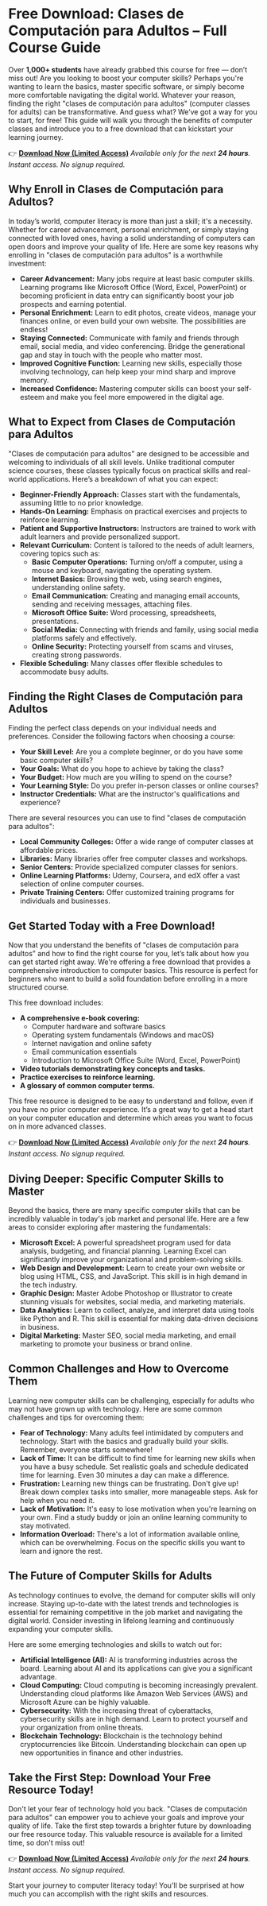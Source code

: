 # Free Download: Clases de Computación para Adultos – Full Course Guide

Over **1,000+ students** have already grabbed this course for free — don’t miss out!
Are you looking to boost your computer skills? Perhaps you're wanting to learn the basics, master specific software, or simply become more comfortable navigating the digital world. Whatever your reason, finding the right "clases de computación para adultos" (computer classes for adults) can be transformative. And guess what? We’ve got a way for you to start, for free! This guide will walk you through the benefits of computer classes and introduce you to a free download that can kickstart your learning journey.

👉 [**Download Now (Limited Access)**](https://udemywork.com/clases-de-computacion-para-adultos)
_Available only for the next **24 hours**. Instant access. No signup required._

## Why Enroll in Clases de Computación para Adultos?

In today’s world, computer literacy is more than just a skill; it's a necessity. Whether for career advancement, personal enrichment, or simply staying connected with loved ones, having a solid understanding of computers can open doors and improve your quality of life. Here are some key reasons why enrolling in "clases de computación para adultos" is a worthwhile investment:

*   **Career Advancement:** Many jobs require at least basic computer skills. Learning programs like Microsoft Office (Word, Excel, PowerPoint) or becoming proficient in data entry can significantly boost your job prospects and earning potential.
*   **Personal Enrichment:** Learn to edit photos, create videos, manage your finances online, or even build your own website. The possibilities are endless!
*   **Staying Connected:** Communicate with family and friends through email, social media, and video conferencing. Bridge the generational gap and stay in touch with the people who matter most.
*   **Improved Cognitive Function:** Learning new skills, especially those involving technology, can help keep your mind sharp and improve memory.
*   **Increased Confidence:** Mastering computer skills can boost your self-esteem and make you feel more empowered in the digital age.

## What to Expect from Clases de Computación para Adultos

"Clases de computación para adultos" are designed to be accessible and welcoming to individuals of all skill levels. Unlike traditional computer science courses, these classes typically focus on practical skills and real-world applications. Here’s a breakdown of what you can expect:

*   **Beginner-Friendly Approach:** Classes start with the fundamentals, assuming little to no prior knowledge.
*   **Hands-On Learning:** Emphasis on practical exercises and projects to reinforce learning.
*   **Patient and Supportive Instructors:** Instructors are trained to work with adult learners and provide personalized support.
*   **Relevant Curriculum:** Content is tailored to the needs of adult learners, covering topics such as:
    *   **Basic Computer Operations:** Turning on/off a computer, using a mouse and keyboard, navigating the operating system.
    *   **Internet Basics:** Browsing the web, using search engines, understanding online safety.
    *   **Email Communication:** Creating and managing email accounts, sending and receiving messages, attaching files.
    *   **Microsoft Office Suite:** Word processing, spreadsheets, presentations.
    *   **Social Media:** Connecting with friends and family, using social media platforms safely and effectively.
    *   **Online Security:** Protecting yourself from scams and viruses, creating strong passwords.
*   **Flexible Scheduling:** Many classes offer flexible schedules to accommodate busy adults.

## Finding the Right Clases de Computación para Adultos

Finding the perfect class depends on your individual needs and preferences. Consider the following factors when choosing a course:

*   **Your Skill Level:** Are you a complete beginner, or do you have some basic computer skills?
*   **Your Goals:** What do you hope to achieve by taking the class?
*   **Your Budget:** How much are you willing to spend on the course?
*   **Your Learning Style:** Do you prefer in-person classes or online courses?
*   **Instructor Credentials:** What are the instructor's qualifications and experience?

There are several resources you can use to find "clases de computación para adultos":

*   **Local Community Colleges:** Offer a wide range of computer classes at affordable prices.
*   **Libraries:** Many libraries offer free computer classes and workshops.
*   **Senior Centers:** Provide specialized computer classes for seniors.
*   **Online Learning Platforms:** Udemy, Coursera, and edX offer a vast selection of online computer courses.
*   **Private Training Centers:** Offer customized training programs for individuals and businesses.

## Get Started Today with a Free Download!

Now that you understand the benefits of "clases de computación para adultos" and how to find the right course for you, let’s talk about how you can get started right away. We're offering a free download that provides a comprehensive introduction to computer basics. This resource is perfect for beginners who want to build a solid foundation before enrolling in a more structured course.

This free download includes:

*   **A comprehensive e-book covering:**
    *   Computer hardware and software basics
    *   Operating system fundamentals (Windows and macOS)
    *   Internet navigation and online safety
    *   Email communication essentials
    *   Introduction to Microsoft Office Suite (Word, Excel, PowerPoint)
*   **Video tutorials demonstrating key concepts and tasks.**
*   **Practice exercises to reinforce learning.**
*   **A glossary of common computer terms.**

This free resource is designed to be easy to understand and follow, even if you have no prior computer experience. It’s a great way to get a head start on your computer education and determine which areas you want to focus on in more advanced classes.

👉 [**Download Now (Limited Access)**](https://udemywork.com/clases-de-computacion-para-adultos)
_Available only for the next **24 hours**. Instant access. No signup required._

## Diving Deeper: Specific Computer Skills to Master

Beyond the basics, there are many specific computer skills that can be incredibly valuable in today's job market and personal life. Here are a few areas to consider exploring after mastering the fundamentals:

*   **Microsoft Excel:** A powerful spreadsheet program used for data analysis, budgeting, and financial planning. Learning Excel can significantly improve your organizational and problem-solving skills.
*   **Web Design and Development:** Learn to create your own website or blog using HTML, CSS, and JavaScript. This skill is in high demand in the tech industry.
*   **Graphic Design:** Master Adobe Photoshop or Illustrator to create stunning visuals for websites, social media, and marketing materials.
*   **Data Analytics:** Learn to collect, analyze, and interpret data using tools like Python and R. This skill is essential for making data-driven decisions in business.
*   **Digital Marketing:** Master SEO, social media marketing, and email marketing to promote your business or brand online.

## Common Challenges and How to Overcome Them

Learning new computer skills can be challenging, especially for adults who may not have grown up with technology. Here are some common challenges and tips for overcoming them:

*   **Fear of Technology:** Many adults feel intimidated by computers and technology. Start with the basics and gradually build your skills. Remember, everyone starts somewhere!
*   **Lack of Time:** It can be difficult to find time for learning new skills when you have a busy schedule. Set realistic goals and schedule dedicated time for learning. Even 30 minutes a day can make a difference.
*   **Frustration:** Learning new things can be frustrating. Don't give up! Break down complex tasks into smaller, more manageable steps. Ask for help when you need it.
*   **Lack of Motivation:** It's easy to lose motivation when you're learning on your own. Find a study buddy or join an online learning community to stay motivated.
*   **Information Overload:** There's a lot of information available online, which can be overwhelming. Focus on the specific skills you want to learn and ignore the rest.

## The Future of Computer Skills for Adults

As technology continues to evolve, the demand for computer skills will only increase. Staying up-to-date with the latest trends and technologies is essential for remaining competitive in the job market and navigating the digital world. Consider investing in lifelong learning and continuously expanding your computer skills.

Here are some emerging technologies and skills to watch out for:

*   **Artificial Intelligence (AI):** AI is transforming industries across the board. Learning about AI and its applications can give you a significant advantage.
*   **Cloud Computing:** Cloud computing is becoming increasingly prevalent. Understanding cloud platforms like Amazon Web Services (AWS) and Microsoft Azure can be highly valuable.
*   **Cybersecurity:** With the increasing threat of cyberattacks, cybersecurity skills are in high demand. Learn to protect yourself and your organization from online threats.
*   **Blockchain Technology:** Blockchain is the technology behind cryptocurrencies like Bitcoin. Understanding blockchain can open up new opportunities in finance and other industries.

## Take the First Step: Download Your Free Resource Today!

Don't let your fear of technology hold you back. "Clases de computación para adultos" can empower you to achieve your goals and improve your quality of life. Take the first step towards a brighter future by downloading our free resource today. This valuable resource is available for a limited time, so don't miss out!

👉 [**Download Now (Limited Access)**](https://udemywork.com/clases-de-computacion-para-adultos)
_Available only for the next **24 hours**. Instant access. No signup required._

Start your journey to computer literacy today! You'll be surprised at how much you can accomplish with the right skills and resources.
